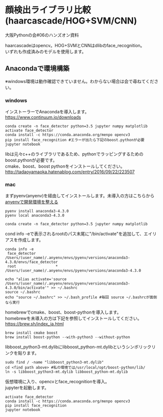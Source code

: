 # 顔検出ライブラリ比較(haarcascade/HOG+SVM/CNN)

大阪Pythonの会#06のハンズオン資料

haarcascadeはopencv。HOG+SVMとCNNはdlibのface_recognition。  
いずれも作成済みのモデルを使用します。

## Anacondaで環境構築

※windows環境は動作確認できていません。わからない場合は会で尋ねてください。

### windows

インストーラーでAnacondaを導入します。https://www.continuum.io/downloads

```
conda create -n face_detector python=3.5 jupyter numpy matplotlib
activate face_detector
conda install -c https://conda.anaconda.org/menpo opencv3
pip install face_recognition #エラーが出たら下記のboost.pythonが必要
jupyter notebook
```
libは元々c++のライブラリであるため、pythonでラッピングするためのboost.pythonが必要です。  
cmake、boost、boost pythonをインストールしてください。  
http://tadaoyamaoka.hatenablog.com/entry/2016/09/22/223507

### mac

まずpyenv(anyenv)を経由してインストールします。未導入の方はこちらから[anyenvで開発環境を整える](http://qiita.com/luckypool/items/f1e756e9d3e9786ad9ea)

```
pyenv install anaconda3-4.3.0
pyenv local anaconda3-4.3.0

conda create -n face_detector python=3.5 jupyter numpy matplotlib
```

cond info -eで表示されるrootのパス末尾に"/bin/activate"を追加して、エイリアスを作成します。

```
conda info -e
 face_detector          /Users/(user_name)/.anyenv/envs/pyenv/versions/anaconda3-4.3.0/envs/face_detector
 root                  *  /Users/(user_name)/.anyenv/envs/pyenv/versions/anaconda3-4.3.0

echo "alias activate='source /Users/(user_name)/.anyenv/envs/pyenv/versions/anaconda3-4.3.0/bin/activate'" >> ~/.bashrc
source ~/.bashrc
echo "source ~/.bashrc" >> ~/.bash_profile #毎回 source ~/.bashrcが面倒なら実行
```

homebrewでcmake、boost、boost-pythonを導入します。  
homebrewを未導入の方は下記を参照してインストールしてください。  
https://brew.sh/index_ja.html

```
brew install cmake boost
brew install boost-python --with-python3 --without-python
```

libboost_python3-mt.dylibにlibboost_python-mt.dylibというシンボリックリンクを貼ります。

```
sudo find / -name "libboost_python3-mt.dylib"
cd <find path above> #私の環境では/usr/local/opt/boost-python/lib/
ln -s libboost_python3-mt.dylib libboost_python-mt.dylib
```

仮想環境に入り、opencvとface_recognitionを導入。  
jupyterを起動します。

```
activate face_detector
conda install -c https://conda.anaconda.org/menpo opencv3
pip install face_recognition
jupyter notebook
```
